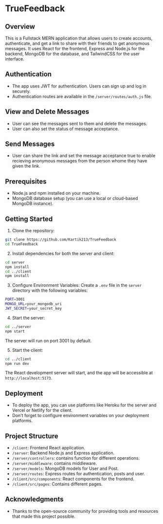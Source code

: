 # TrueFeedback

## Overview

This is a Fullstack MERN application that allows users to create accounts, authenticate, and get a link to share with their friends to get anonymous messages. It uses React for the frontend, Express and Node.js for the backend, MongoDB for the database, and TailwindCSS for the user interface.

## Authentication

- The app uses JWT for authentication. Users can sign up and log in securely.
- Authentication routes are available in the `/server/routes/auth.js` file.

## View and Delete Messages

- User can see the messages sent to them and delete the messages.
- User can also set the status of message acceptance.

## Send Messages

- User can share the link and set the message acceptance true to enable recieving anonymous messages from the person whome they have given the link.

## Prerequisites

- Node.js and npm installed on your machine.
- MongoDB database setup (you can use a local or cloud-based MongoDB instance).

## Getting Started

1. Clone the repository:

```bash
git clone https://github.com/Kartik213/TrueFeedback
cd TrueFeedback
```

2. Install dependencies for both the server and client:

```bash
cd server
npm install
cd ../client
npm install
```

3. Configure Environment Variables:
   Create a `.env` file in the `server` directory with the following variables:

```bash
PORT=3001
MONGO_URL=your_mongodb_uri
JWT_SECRET=your_secret_key
```

4. Start the server:

```bash
cd ../server
npm start
```

The server will run on port 3001 by default. 

5. Start the client:

```bash
cd ../client
npm run dev
```

The React development server will start, and the app will be accessible at `http://localhost:5173`.

## Deployment

- To deploy the app, you can use platforms like Heroku for the server and Vercel or Netlify for the client.
- Don't forget to configure environment variables on your deployment platforms.

## Project Structure

- `/client`: Frontend React application.
- `/server`: Backend Node.js and Express application.
- `/server/controllers`: contains function for different operations.
- `/server/middleware`: contains middleware.
- `/server/models`: MongoDB models for User and Post.
- `/server/routes`: Express routes for authentication, posts and user.
- `/client/src/components`: React components for the frontend.
- `/client/src/pages`: Contains different pages.

## Acknowledgments

- Thanks to the open-source community for providing tools and resources that made this project possible.
